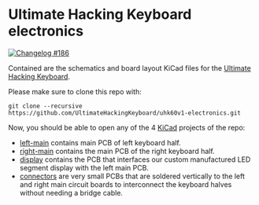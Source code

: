 Ultimate Hacking Keyboard electronics
=====================================

[![Changelog #186](https://img.shields.io/badge/changelog-%23186-lightgrey.svg)](https://changelog.com/186)

Contained are the schematics and board layout KiCad files for the [Ultimate Hacking Keyboard](https://ultimatehackingkeyboard.com/).

Please make sure to clone this repo with:

`git clone --recursive https://github.com/UltimateHackingKeyboard/uhk60v1-electronics.git`

Now, you should be able to open any of the 4 [KiCad](https://kicad.org/) projects of the repo:

* [left-main](left-main) contains main PCB of left keyboard half.
* [right-main](right-main) contains the main PCB of the right keyboard half.
* [display](display) contains the PCB that interfaces our custom manufactured LED segment display with the left main PCB.
* [connectors](connectors) are very small PCBs that are soldered vertically to the left and right main circuit boards to interconnect the keyboard halves without needing a bridge cable.
